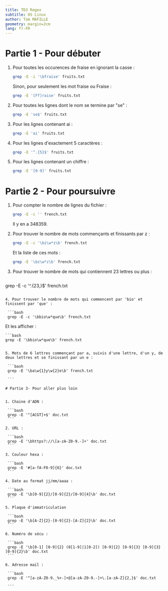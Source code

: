 ```yaml
---
title: TD3 Regex
subtitle: OS Linux
author: Tom MAFILLE
geometry: margin=2cm
lang: fr-FR
---
```


# Partie 1 - Pour débuter

1. Pour toutes les occurences de fraise en ignorant la casse :

    ```bash
    grep -E -i '\bfraise' fruits.txt
   ```

   Sinon, pour seulement les mot fraise ou Fraise :

    ```bash
    grep -E '[Ff]raise' fruits.txt
   ```

2. Pour toutes les lignes dont le nom se termine par "se" :

    ```bash
    grep -E 'se$' fruits.txt
   ```

3. Pour les lignes contenant ai :

    ```bash
    grep -E 'ai' fruits.txt
   ```

4. Pour les lignes d'exactement 5 caractères :

    ```bash
    grep -E '^.{5}$' fruits.txt
   ```

5. Pour les lignes contenant un chiffre :

    ```bash
    grep -E '[0-9]' fruits.txt
   ```

# Partie 2 - Pour poursuivre

1. Pour compter le nombre de lignes du fichier :

    ```bash
    grep -E -c '' french.txt
   ```
   Il y en a 348359.

2. Pour trouver le nombre de mots commençants et finissants par z :

    ```bash
    grep -E -c '\bz\w*z\b' french.txt
   ```

   Et la liste de ces mots :

    ```bash
    grep -E '\bz\w*z\b' french.txt
   ```

3. Pour trouver le nombre de mots qui contiennent 23 lettres ou plus :

    ```bash
  grep -E -c '^.{23,}$' french.txt
   ```

4. Pour trouver le nombre de mots qui commencent par 'bio' et finissent par 'que' :

    ```bash
    grep -E -c '\bbio\w*que\b' french.txt
   ```

   Et les afficher :

    ```bash
    grep -E '\bbio\w*que\b' french.txt
   ```

5. Mots de 6 lettres commençant par a, suivis d'une lettre, d'un y, de deux lettres et se finissant par un e :

    ```bash
    grep -E '\ba\w{1}y\w{2}e\b' french.txt

    ```

# Partie 3- Pour aller plus loin


1. Chaine d'ADN :

    ```bash
    grep -E '^[ACGT]+$' doc.txt
    ```

2. URL :

    ```bash
    grep -E '\bhttps?://\[a-zA-Z0-9.-]+' doc.txt
    ```

3. Couleur hexa :

    ```bash
    grep -E '#[a-fA-F0-9]{6}' doc.txt
    ```

4. Date au format jj/mm/aaaa :

    ```bash
    grep -E '\b[0-9]{2}/[0-9]{2}/[0-9]{4}\b' doc.txt
    ```

5. Plaque d'immatriculation

    ```bash
    grep -E '\b[A-Z]{2}-[0-9]{2}-[A-Z]{2}\b' doc.txt
    ```

6. Numéro de sécu :

    ```bash
    grep -E '\b[0-1] [0-9]{2} (0[1-9]|1[0-2]) [0-9]{2} [0-9]{3} [0-9]{3} [0-9]{2}\b' doc.txt
    ```

6. Adresse mail :

    ```bash
    grep -E '^[a-zA-Z0-9._%+-]+@[a-zA-Z0-9.-]+\.[a-zA-Z]{2,}$' doc.txt

    ```

